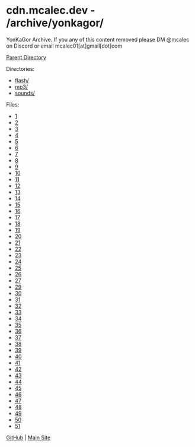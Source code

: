 # cdn.mcalec.dev - /archive/yonkagor/

YonKaGor Archive. If you any of this content removed please DM @mcalec on Discord or email mcalec01[at]gmail[dot]com  

[Parent Directory](../)  

Directories:

- [flash/](flash/)
- [mp3/](mp3/)
- [sounds/](sounds/)

Files:

- [1](@YonKaGor%20Happy%20Halloween%20meme.mp4)
- [2](@YonKaGor%20Hiccup%20meme.mp4)
- [3]([TW]%20Top%2010%20Things%20To%20Do%20Before%20You%20Die%20(Uncensored).mp4)
- [4](An%20old%20YonKaGor%20animation%20I%20dug%20up.mp4)
- [5](buddyhallelujah.mp4)
- [6](BWEKHer's%20Dozen%20[MV].mp4)
- [7](Close%20Up%20-%20Meme%20(Cover).mp4)
- [8](Copycat%20(Vocaloid%20Song%20Cover).mp4)
- [9](flash%20%20%20lonely%20tears%20clip%20by%20jonkagor%20(Archive).mp4)
- [10](Flash%20-%20PoPiPo%20Snivy-Tsutarja.mp4)
- [11](Flash%20-%20Tummy%20Concert%20(I'm%20hungry).mp4)
- [12](How-to：%20Kill%20Yourself%20YonKaGor%20(Archive).mp4)
- [13](Jon's%20cancelled%20songs%20-%20＂I%20stay%20the%20same＂.mp4)
- [14](Jon's%20cancelled%20songs%20-＂Tell%20Me＂.mp4)
- [15](jonkagor%20teaches%20you%20how%20to%20make%20memes%20ft%20zotiel%20for%20like%202%20seconds.mp4)
- [16](JonKaGors%20Same%20Dad%20Joke%20ft.%20THE%20ASIAN%20FURRY%20BOY%20HIMSELF.mp4)
- [17](MAP(Multi-Animator%20Project)%20Community%20(Archive%20Video).mp4)
- [18](meme%20%20%20u%20look%20so%20good%20by%20jonkagor%20(Archive).mp4)
- [19](Meme%20-%20Forest%20Rave.mp4)
- [20](Meme%20-%20Karma.mp4)
- [21](Meme%20-%20Pork%20Soda.mp4)
- [22](MEMORY_MERGE_v0_J.mp4)
- [23](Mistake%20SMP%20stuff%20again.mp4)
- [24](MMNewSong-1.mp4)
- [25](music%20%20%20random%20violin%20%20%20guitar%20by%20jonkagor%20(Archive).mp4)
- [26](music%20%20%20untitled%201%20%20test%20ver%20%20%20by%20jonkagor%20(Archive).mp4)
- [27](MV%20-%20We%20All%20Suffer%20for%20our%20Art%20(cover).mp4)
- [29](OC%20MAP%20-%20Unscripted%20Play%20(Cancelled)%20(Archive%20Song).mp4)
- [30](oops.mp4)
- [31](Paper%20Alibis%20EP%20[Trailer].mp4)
- [32](Rempong%20(song%20sketch).mp4)
- [33](RIKO%20SAKARI%20IS%20DUM.mp4)
- [34](River's%20Melody%20~%20Salmon%20Knife%20(Achive).mp4)
- [35](short%20flash%20%20%20i%20tried%20to%20sing%20%20the%20end%20of%20times%20%20by%20jonkagor%20(Archive).mp4)
- [36](Silly%20plans%20but%20im%20depressed.mp4)
- [37](Speckle%20(Memory%20Merge)%20Plush!!!.mp4)
- [38](Tetra%20Plush%20(SHORTS%20VER)%20#yonkagor.mp4)
- [39](The%20meme%20community%20right%20now%20basically.mp4)
- [40](top%2010%20things%20to%20do%20before%20you%20die%20but%20i%20am%20sick%20(YonKaGor).mp4)
- [41](Verse_LowQuality.mp4)
- [42](Victim%20Identification%20(WIP)%20(Archive%20Song).mp4)
- [43](video_-_.mp4)
- [44](W.I.P.%20Animations%202018.mp4)
- [45](ybg_sketch.mp4)
- [46](Yon's%20Cover%20-%20＂Lower＂%20by%20nuyuri.mp4)
- [47](YonKaGor%20-%20I%20Really%20Think%20It's%20Cute.mp4)
- [48](YonKaGor%20-%20Tetra%20Plush.mp4)
- [49](Yonkagor%20Cancelled%20song%20-%20Cherries%20and%20Wine.mp4)
- [50](YonKaGor%20｜%20Counterfeit%20Tones.mp4)
- [51](YonPlush.mp4)

[GitHub](https://github.com/McAlec1/cdn-mcalec-dev/) | [Main Site](https://www.mcalec.dev/)
